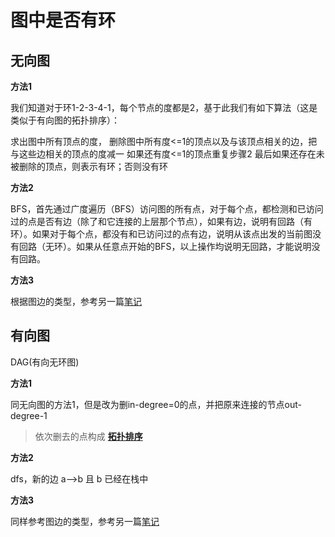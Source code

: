# 图中是否有环

## 无向图

**方法1**

我们知道对于环1-2-3-4-1，每个节点的度都是2，基于此我们有如下算法（这是类似于有向图的拓扑排序）：

求出图中所有顶点的度，
删除图中所有度<=1的顶点以及与该顶点相关的边，把与这些边相关的顶点的度减一
如果还有度<=1的顶点重复步骤2
最后如果还存在未被删除的顶点，则表示有环；否则没有环

**方法2**

BFS，首先通过广度遍历（BFS）访问图的所有点，对于每个点，都检测和已访问过的点是否有边（除了和它连接的上层那个节点），如果有边，说明有回路（有环）。如果对于每个点，都没有和已访问过的点有边，说明从该点出发的当前图没有回路（无环）。如果从任意点开始的BFS，以上操作均说明无回路，才能说明没有回路。

**方法3**

根据图边的类型，参考另一篇[笔记](edgetype/edgetype.md)

## 有向图 

DAG(有向无环图)

**方法1**

同无向图的方法1，但是改为删in-degree=0的点，并把原来连接的节点out-degree-1

> 依次删去的点构成 **[拓扑排序](topo-sort.go)**

**方法2**

dfs，新的边 a-->b 且 b 已经在栈中



**方法3**

同样参考图边的类型，参考另一篇[笔记](edgetype/edgetype.md)


